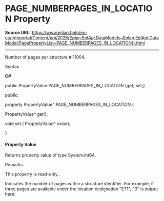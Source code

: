 # PAGE_NUMBERPAGES_IN_LOCATION Property

**Source URL:** https://www.eplan.help/en-us/Infoportal/Content/api/2026/Eplan.EplApi.DataModelu~Eplan.EplApi.DataModel.PagePropertyList~PAGE_NUMBERPAGES_IN_LOCATION().html

---

Number of pages per structure # 11004.

Syntax

**C#**



public PropertyValue PAGE_NUMBERPAGES_IN_LOCATION {get; set;}

public:

property PropertyValue^ PAGE_NUMBERPAGES_IN_LOCATION {

   PropertyValue^ get();

   void set (    PropertyValue^ value);

}


#### Property Value

Returns property value of type System.Int64.

Remarks

This property is read-only..

Indicates the number of pages within a structure identifier. For example, if three pages are available under the location designation "ET1", "3" is output here.
